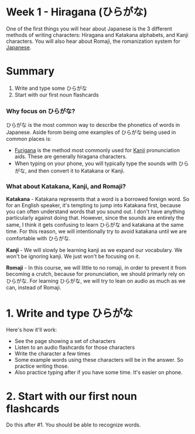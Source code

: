 # Week 1 - Hiragana (ひらがな)

One of the first things you will hear about Japanese is the 3 different methods of writing characters: Hiragana and Katakana alphabets, and Kanji characters. You will also hear about Romaji, the romanization system for [Japanese](https://en.wikipedia.org/wiki/Romanization_of_Japanese).

# Summary

1. Write and type some ひらがな
2. Start with our first noun flashcards

### Why focus on ひらがな?

ひらがな is the most common way to describe the phonetics of words in Japanese. Aside forom being ome examples of ひらがな being used in common places is:

- [Furigana](https://en.wikipedia.org/wiki/Furigana) is the method most commonly used for [Kanji](https://en.wikipedia.org/wiki/Kanji) pronunciation aids. These are generally hiragana characters.
- When typing on your phone, you will typically type the sounds with ひらがな, and then convert it to Katakana or Kanji.

### What about Katakana, Kanji, and Romaji?

**Katakana** - Katakana represents that a word is a borrowed foreign word. So for an English speaker, it's tempting to jump into Katakana first, because you can often understand words that you sound out. I don't have anything particularly against doing that. However, since the sounds are entirely the same, I think it gets confusing to learn ひらがな and katakana at the same time. For this reason, we will intentionally try to avoid katakana until we are comfortable with ひらがな.

**Kanji** - We will slowly be learning kanji as we expand our vocabulary. We won't be ignoring kanji. We just won't be focusing on it.

**Romaji** - In this course, we will little to no romaji, in order to prevent it from becoming a crutch, because for pronunciation, we should primarly rely on ひらがな. For learning ひらがな, we will try to lean on audio as much as we can, instead of Romaji.

# 1. Write and type ひらがな

Here's how it'll work:

- See the page showing a set of characters
- Listen to an audio flashcards for those characters
- Write the character a few times
- Some example words using these characters will be in the answer. So practice writing those.
- Also practice typing after if you have some time. It's easier on phone.

# 2. Start with our first noun flashcards

Do this after #1. You should be able to recognize words.


